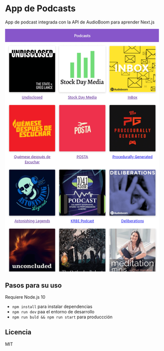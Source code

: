 # App de Podcasts

App de podcast integrada con la API de AudioBoom para aprender Next.js

![Captura de la app](./.readme-static/screenshot.png)

## Pasos para su uso

Requiere Node.js 10

* `npm install` para instalar dependencias
* `npm run dev` paa el entorno de desarrollo
* `npm run buld && npm run start` para produccción

## Licencia

MIT